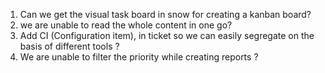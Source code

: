 1. Can we get the visual task board in snow for creating a kanban board?
2. we are unable to read the whole content in one go?
3. Add CI (Configuration item), in ticket so we can easily segregate on the basis of different tools ?
4. We are unable to filter the priority while creating reports ?

